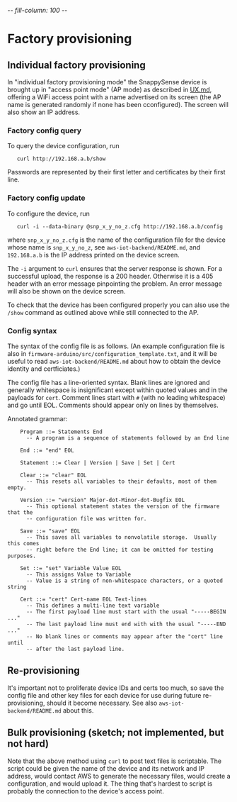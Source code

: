 -*- fill-column: 100 -*-

# Factory provisioning

## Individual factory provisioning

In "individual factory provisioning mode" the SnappySense device is brought up in "access point
mode" (AP mode) as described in [UX.md](UX.md), offering a WiFi access point with a name advertised on its
screen (the AP name is generated randomly if none has been cconfigured).  The screen will also show
an IP address.

### Factory config query

To query the device configuration, run

```
   curl http://192.168.a.b/show
```

Passwords are represented by their first letter and certificates by their first line.

### Factory config update

To configure the device, run

```
   curl -i --data-binary @snp_x_y_no_z.cfg http://192.168.a.b/config
```

where `snp_x_y_no_z.cfg` is the name of the configuration file for the device whose name is
`snp_x_y_no_z`, see `aws-iot-backend/README.md`, and `192.168.a.b` is the IP address printed on the
device screen.

The `-i` argument to `curl` ensures that the server response is shown.  For a successful upload, the
response is a 200 header.  Otherwise it is a 405 header with an error message pinpointing the
problem.  An error message will also be shown on the device screen.

To check that the device has been configured properly you can also use the `/show` command as
outlined above while still connected to the AP.

### Config syntax

The syntax of the config file is as follows.  (An example configuration file is also in
`firmware-arduino/src/configuration_template.txt`, and it will be useful to read
`aws-iot-backend/README.md` about how to obtain the device identity and certficiates.)

The config file has a line-oriented syntax.  Blank lines are ignored and generally whitespace is
insignificant except within quoted values and in the payloads for `cert`.  Comment lines start with
`#` (with no leading whitespace) and go until EOL.  Comments should appear only on lines by
themselves.

Annotated grammar:
```
    Program ::= Statements End
      -- A program is a sequence of statements followed by an End line

    End ::= "end" EOL

    Statement ::= Clear | Version | Save | Set | Cert

    Clear ::= "clear" EOL
      -- This resets all variables to their defaults, most of them empty.

    Version ::= "version" Major-dot-Minor-dot-Bugfix EOL
      -- This optional statement states the version of the firmware that the
      -- configuration file was written for.

    Save ::= "save" EOL
      -- This saves all variables to nonvolatile storage.  Usually this comes
	  -- right before the End line; it can be omitted for testing purposes.

    Set ::= "set" Variable Value EOL
      -- This assigns Value to Variable
      -- Value is a string of non-whitespace characters, or a quoted string

    Cert ::= "cert" Cert-name EOL Text-lines
      -- This defines a multi-line text variable
      -- The first payload line must start with the usual "-----BEGIN ..."
	  -- The last payload line must end with with the usual "-----END ..."
	  -- No blank lines or comments may appear after the "cert" line until
	  -- after the last payload line.
```


## Re-provisioning

It's important not to proliferate device IDs and certs too much, so save the config file and other
key files for each device for use during future re-provisioning, should it become necessary.  See
also `aws-iot-backend/README.md` about this.


## Bulk provisioning (sketch; not implemented, but not hard)

Note that the above method using `curl` to post text files is scriptable.  The script could be given
the name of the device and its network and IP address, would contact AWS to generate the necessary
files, would create a configuration, and would upload it.  The thing that's hardest to script is
probably the connection to the device's access point.

